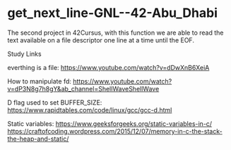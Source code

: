 # get_next_line-GNL--42-Abu_Dhabi

The second project in 42Cursus, with this function we are able to read the text available on a file descriptor one line at a time until the EOF.

Study Links

everthing is a file: https://www.youtube.com/watch?v=dDwXnB6XeiA

How to manipulate fd: https://www.youtube.com/watch?v=dP3N8g7h8gY&ab_channel=ShellWaveShellWave

D flag used to set BUFFER_SIZE: https://www.rapidtables.com/code/linux/gcc/gcc-d.html

Static variables: https://www.geeksforgeeks.org/static-variables-in-c/ https://craftofcoding.wordpress.com/2015/12/07/memory-in-c-the-stack-the-heap-and-static/
